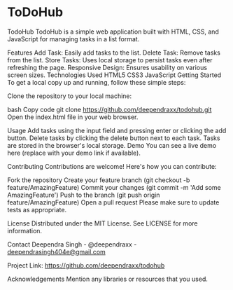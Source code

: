 # ToDoHub
TodoHub
TodoHub is a simple web application built with HTML, CSS, and JavaScript for managing tasks in a list format.

Features
Add Task: Easily add tasks to the list.
Delete Task: Remove tasks from the list.
Store Tasks: Uses local storage to persist tasks even after refreshing the page.
Responsive Design: Ensures usability on various screen sizes.
Technologies Used
HTML5
CSS3
JavaScript
Getting Started
To get a local copy up and running, follow these simple steps:

Clone the repository to your local machine:

bash
Copy code
git clone https://github.com/deependraxx/todohub.git
Open the index.html file in your web browser.

Usage
Add tasks using the input field and pressing enter or clicking the add button.
Delete tasks by clicking the delete button next to each task.
Tasks are stored in the browser's local storage.
Demo
You can see a live demo here (replace with your demo link if available).

Contributing
Contributions are welcome! Here's how you can contribute:

Fork the repository
Create your feature branch (git checkout -b feature/AmazingFeature)
Commit your changes (git commit -m 'Add some AmazingFeature')
Push to the branch (git push origin feature/AmazingFeature)
Open a pull request
Please make sure to update tests as appropriate.

License
Distributed under the MIT License. See LICENSE for more information.

Contact
Deependra Singh - @deependraxx - deependrasingh404e@gmail.com

Project Link: https://github.com/deependraxx/todohub

Acknowledgements
Mention any libraries or resources that you used.

